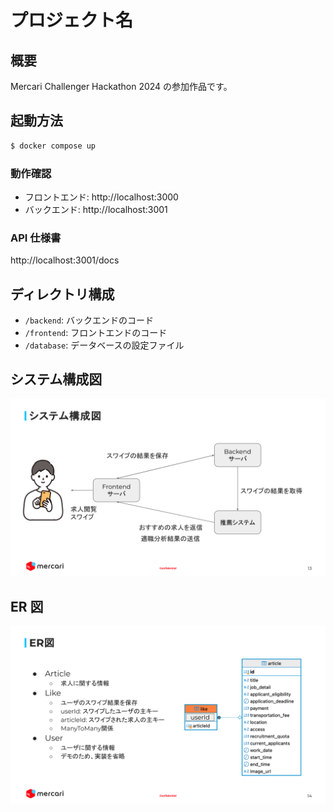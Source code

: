# プロジェクト名

## 概要

Mercari Challenger Hackathon 2024 の参加作品です。

## 起動方法

```bash
$ docker compose up
```

### 動作確認

- フロントエンド: http://localhost:3000
- バックエンド: http://localhost:3001

### API 仕様書

http://localhost:3001/docs

## ディレクトリ構成

- `/backend`: バックエンドのコード
- `/frontend`: フロントエンドのコード
- `/database`: データベースの設定ファイル

## システム構成図

![システム構成図](./docs/imgs/system.svg)

## ER 図

![ER 図](./docs/imgs/er.svg)
